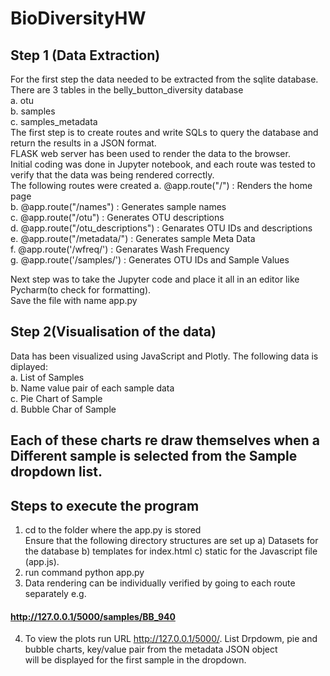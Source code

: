 # BioDiversityHW
## Step 1 (Data Extraction) <br>
For the first step the data needed to be extracted from the sqlite database.<br>
There are 3 tables in the belly_button_diversity database <br>
a. otu <br>
b. samples <br>
c. samples_metadata <br>
The first step is to create routes and write SQLs to query the database and return the results in a JSON format.<br> 
FLASK web server has been used to render the data to the browser.<br>
Initial coding was done in Jupyter notebook, and each route was tested to verify that the data was being rendered correctly.<br>
The following routes were created
a. @app.route("/") : Renders the home page <br>
b. @app.route("/names") : Generates sample names <br>
c. @app.route("/otu") : Generates OTU descriptions <br>
d. @app.route("/otu_descriptions") : Genarates OTU IDs and descriptions <br>
e. @app.route("/metadata/<sample>") : Generates sample Meta Data <br>
f. @app.route('/wfreq/<sample>') : Genarates Wash Frequency <br>
g. @app.route('/samples/<sample>')  : Generates OTU IDs and Sample Values <br>

Next step was to take the Jupyter code and place it all in an editor like Pycharm(to check for formatting). <br>
Save the file with name app.py <br>

## Step 2(Visualisation of the data)
Data has been visualized using JavaScript and Plotly. The following data is diplayed:<br>
a. List of Samples <br>
b. Name value pair of each sample data <br>
c. Pie Chart of Sample <br>
d. Bubble Char of Sample <br>

## Each of these charts re draw themselves when a Different sample is selected from the Sample dropdown list.

## Steps to execute the program <br>
1. cd to the folder where the app.py is stored <br>
Ensure that the following directory structures are set up a) Datasets for the database b) templates for index.html c) static for the Javascript file (app.js). <br>
2. run command python app.py <br>
3. Data rendering can be individually verified by going to each route separately e.g. <br>
#### http://127.0.0.1/5000/samples/BB_940 <br>
4. To view the plots run URL http://127.0.0.1/5000/. List Drpdowm, pie and bubble charts, key/value pair from the metadata JSON object <br>
will be displayed for the first sample in the dropdown.




